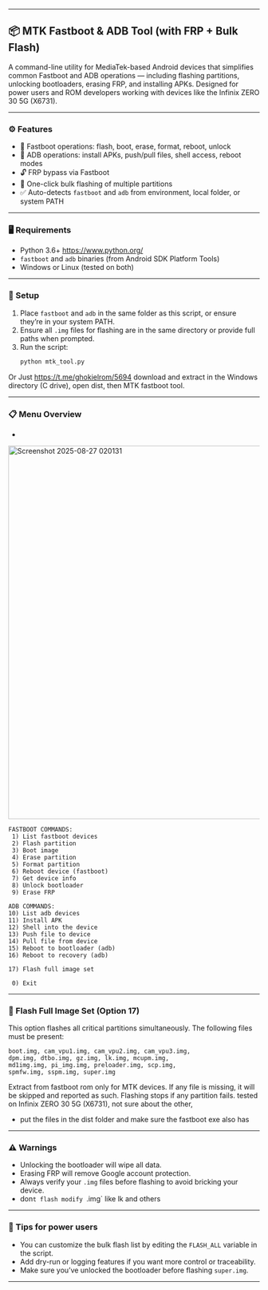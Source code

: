 

---

## 📦 MTK Fastboot & ADB Tool (with FRP + Bulk Flash)

A command-line utility for MediaTek-based Android devices that simplifies common Fastboot and ADB operations — including flashing partitions, unlocking bootloaders, erasing FRP, and installing APKs. Designed for power users and ROM developers working with devices like the Infinix ZERO 30 5G (X6731).

---

### ⚙️ Features

- 🔧 Fastboot operations: flash, boot, erase, format, reboot, unlock
- 📱 ADB operations: install APKs, push/pull files, shell access, reboot modes
- 🔓 FRP bypass via Fastboot
- 🚀 One-click bulk flashing of multiple partitions
- ✅ Auto-detects `fastboot` and `adb` from environment, local folder, or system PATH

---

### 🖥️ Requirements

- Python 3.6+ https://www.python.org/
- `fastboot` and `adb` binaries (from Android SDK Platform Tools)
- Windows or Linux (tested on both)

---

### 📁 Setup

1. Place `fastboot` and `adb` in the same folder as this script, or ensure they’re in your system PATH.
2. Ensure all `.img` files for flashing are in the same directory or provide full paths when prompted.
3. Run the script:
   ```bash
   python mtk_tool.py
   ```
Or 
      Just https://t.me/ghokielrom/5694 download and extract in the Windows directory (C drive), open dist, then MTK fastboot tool.

---

### 📋 Menu Overview
- 
<img width="1487" height="748" alt="Screenshot 2025-08-27 020131" src="https://github.com/user-attachments/assets/2cd4f420-bc42-471c-80b9-17c409b40e43" />

```
FASTBOOT COMMANDS:
 1) List fastboot devices
 2) Flash partition
 3) Boot image
 4) Erase partition
 5) Format partition
 6) Reboot device (fastboot)
 7) Get device info
 8) Unlock bootloader
 9) Erase FRP

ADB COMMANDS:
10) List adb devices
11) Install APK
12) Shell into the device
13) Push file to device
14) Pull file from device
15) Reboot to bootloader (adb)
16) Reboot to recovery (adb)

17) Flash full image set

 0) Exit
```

---

### 🚀 Flash Full Image Set (Option 17)


This option flashes all critical partitions simultaneously. The following files must be present:

```
boot.img, cam_vpu1.img, cam_vpu2.img, cam_vpu3.img,
dpm.img, dtbo.img, gz.img, lk.img, mcupm.img,
md1img.img, pi_img.img, preloader.img, scp.img,
spmfw.img, sspm.img, super.img
```
 
 Extract from fastboot rom only for MTK devices. 
If any file is missing, it will be skipped and reported as such. Flashing stops if any partition fails.
 tested on  Infinix ZERO 30 5G (X6731), not sure about the other, 
 
- put the files in the dist folder and make sure the fastboot exe also has
---

### ⚠️ Warnings

- Unlocking the bootloader will wipe all data.
- Erasing FRP will remove Google account protection.
- Always verify your  `.img` files before flashing to avoid bricking your device.
- don`t flash modify `.img`  like lk and others 
---

### 🧠 Tips for power users
  
- You can customize the bulk flash list by editing the `FLASH_ALL` variable in the script.
- Add dry-run or logging features if you want more control or traceability.
-  Make sure you’ve unlocked the bootloader before flashing `super.img`.

---


